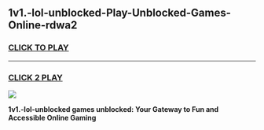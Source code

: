 
## 1v1.-lol-unblocked-Play-Unblocked-Games-Online-rdwa2
<h3>
<a href="https://premium76.site?title=1v1.-lol-unblocked&ref=25A">CLICK TO PLAY</a></h3>
<hr>

<h3>
<a href="https://premium76.site?title=1v1.-lol-unblocked&ref=25A">CLICK 2 PLAY</a>
  
</h3>

<a href="https://premium76.site?title=1v1.-lol-unblocked&ref=25A"><img src="https://clearcache.store/games.png"></a>


**1v1.-lol-unblocked games unblocked: Your Gateway to Fun and Accessible Online Gaming**
